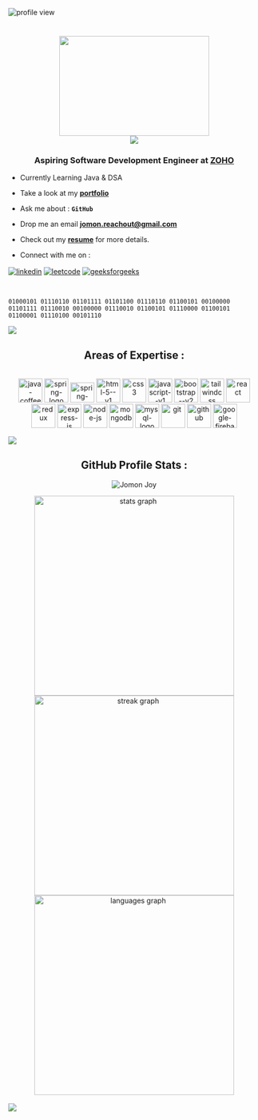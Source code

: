 <p align="left"> <img src="https://komarev.com/ghpvc/?username=Jomon-J&label=Profile%20views&color=707070&style=flat" alt="profile view"/> </p>

<h1 align="center">
  <img src="https://github.com/user-attachments/assets/2e2ce5ae-1706-40c7-9300-57b27534def5" height="200" width="300" align="center"/><br>
  <img src="https://readme-typing-svg.herokuapp.com/?font=Righteous&size=35&&&color=62dafc&center=true&vCenter=true&width=500&height=70&duration=2500&lines=Hi+There+!+;+I'm+Jomon+Joy+!;" />
</h1>

<h3 align="center">Aspiring Software Development Engineer at <a href="https://www.zoho.com/">ZOHO</a></h3>

-  Currently Learning  Java & DSA 

-  Take a look at my <a a href="https://jomon.dev/" target="_blank">**portfolio**</a> 

-  Ask me about    : **```GitHub```**

-  Drop me an email <a href="mailto:jomon.reachout@gmail.com" target="_blank">**jomon.reachout@gmail.com**</a>

- Check out my <a href="https://drive.google.com/drive/folders/1Xtc_jAm3jnVh-o5JRLVb_o7RFGIA5fVK?usp=drive_link" target="_blank">**resume**</a> for more details.

- Connect with me on : <br>

<p align="left">
<a href="https://linkedin.com/in/jomonj" target="blank"><img align="center" src="https://img.icons8.com/?size=48&id=xuvGCOXi8Wyg&format=png" alt="linkedin" /></a>
<a href="https://www.leetcode.com/jomonjoy" target="blank"><img align="center" src="https://img.icons8.com/?size=48&id=wDGo581Ea5Nf&format=png" alt="leetcode" /></a>
<a href="https://auth.geeksforgeeks.org/user/jomonjoy" target="blank"><img align="center" src="https://img.icons8.com/?size=48&id=AbQBhN9v62Ob&format=png" alt="geeksforgeeks"/></a>
</p><br>

```
01000101 01110110 01101111 01101100 01110110 01100101 00100000 01101111 01110010 00100000 01110010 01100101 01110000 01100101 01100001 01110100 00101110 

```

<img src="https://github.com/user-attachments/assets/d6a324eb-6397-48b6-b0e6-e2d8576d3044"><br>

## <div align="center">Areas of Expertise :</div>

<br/>
<div align="center">
 <img width="48" height="48" src="https://img.icons8.com/color/48/java-coffee-cup-logo--v1.png" alt="java-coffee-cup-logo--v1"/>
 <img width="48" height="48" src="https://img.icons8.com/color/48/spring-logo.png" alt="spring-logo"/>
 <img width="48" height="40" src="https://img.icons8.com/officel/48/spring-logo.png" alt="spring-logo"/>
 <img width="48" height="48" src="https://img.icons8.com/color/48/html-5--v1.png" alt="html-5--v1"/>
 <img width="48" height="48" src="https://img.icons8.com/fluency/48/css3.png" alt="css3"/>
 <img width="48" height="48" src="https://img.icons8.com/color/48/javascript--v1.png" alt="javascript--v1"/>
 <img width="48" height="48" src="https://img.icons8.com/color/48/bootstrap--v2.png" alt="bootstrap--v2"/>
 <img width="48" height="48" src="https://img.icons8.com/color/48/tailwindcss.png" alt="tailwindcss"/>
 <img width="48" height="48" src="https://img.icons8.com/plasticine/48/react.png" alt="react"/>
 <br>
 <img width="48" height="48" src="https://img.icons8.com/color/48/redux.png" alt="redux"/>
 <img width="48" height="48" src="https://img.icons8.com/office/48/express-js.png" alt="express-js"/>
 <img width="48" height="48" src="https://img.icons8.com/fluency/48/node-js.png" alt="node-js"/>
 <img width="48" height="48" src="https://img.icons8.com/color/48/mongodb.png" alt="mongodb"/>
 <img width="48" height="48" src="https://img.icons8.com/color/48/mysql-logo.png" alt="mysql-logo"/>
 <img width="48" height="48" src="https://img.icons8.com/color/48/git.png" alt="git"/>
 <img width="48" height="48" src="https://img.icons8.com/nolan/48/github.png" alt="github"/>
 <img width="48" height="48" src="https://img.icons8.com/color/48/google-firebase-console.png" alt="google-firebase"/> 
</div>

<img src="https://github.com/user-attachments/assets/d6a324eb-6397-48b6-b0e6-e2d8576d3044"><br>

## <div align="center">GitHub Profile Stats :</div>

<p align="center"><img src="https://github-profile-trophy.vercel.app/?username=Jomon-J" target="_blank" alt="Jomon Joy" /> </p>

<div align="center">
<img src="https://github-readme-stats.vercel.app/api?username=Jomon-J&theme=react&show_icons=true&hide_border=true&count_private=true" alt="stats graph" width="400" /><br>
<img src="https://github-readme-streak-stats.herokuapp.com/?user=Jomon-J&theme=react&hide_border=true" alt="streak graph" width="400" /><br>
<img src="https://github-readme-stats.vercel.app/api/top-langs/?username=Jomon-J&theme=react&show_icons=true&hide_border=true&layout=compact" alt="languages graph" width="400" />
</div>
<br>

<img src="https://readme-typing-svg.herokuapp.com/?font=Righteous&size=30&&&color=ffffff&center=true&vCenter=true&width=400&height=50&duration=5500&lines=Thank+you+for+visiting...+❤️;" />
